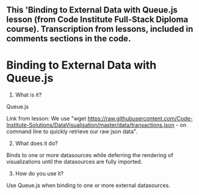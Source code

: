 ## This 'Binding to External Data with Queue.js lesson (from Code Institute Full-Stack Diploma course). Transcription from lessons, included in comments sections in the code. 


# Binding to External Data with Queue.js

1. What is it?

Queue.js

Link from lesson:
We use "wget https://raw.githubusercontent.com/Code-Institute-Solutions/DataVisualisation/master/data/transactions.json - on command line to quickly retrieve our raw json data". 

2. What does it do?

Binds to one or more datasources while deferring the rendering of visualizations until the datasources are fully imported.

3. How do you use it?

Use Queue.js when binding to one or more external datasources.

